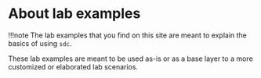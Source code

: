 # About lab examples
<script type="text/javascript" src="https://viewer.diagrams.net/js/viewer-static.min.js" async></script>

!!!note
    The lab examples that you find on this site are meant to explain the basics of using `sdc`. 

These lab examples are meant to be used as-is or as a base layer to a more customized or elaborated lab scenarios. 